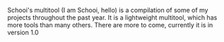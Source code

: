 Schooi's multitool (I am Schooi, hello) is a compilation of some of my projects throughout the past year. It is a lightweight multitool, which has more tools than many others. There are more to come, currently it is in version 1.0
